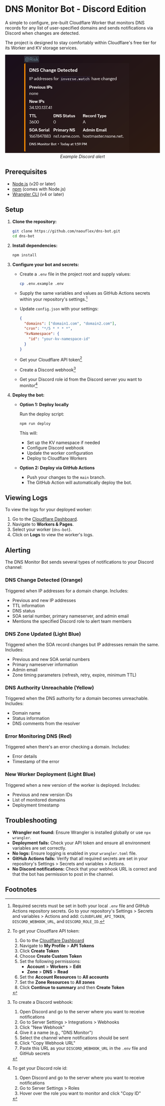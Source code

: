 # DNS Monitor Bot - Discord Edition

A simple to configure, pre-built Cloudflare Worker that monitors DNS records for any list of user-specified domains and sends notifications via Discord when changes are detected.

The project is designed to stay comfortably within Cloudflare's free tier for its Worker and KV storage services.

<p align="center">
  <img src="images/example_alert.png" alt="Example Discord alert" />
  <br/>
  <i>Example Discord alert</i>
</p>

## Prerequisites

- [Node.js](https://nodejs.org/) (v20 or later)
- [npm](https://www.npmjs.com/) (comes with Node.js)
- [Wrangler CLI](https://developers.cloudflare.com/workers/wrangler/install-and-update/) (v4 or later)

## Setup

1. **Clone the repository:**

   ```bash
   git clone https://github.com/naouflex/dns-bot.git
   cd dns-bot
   ```

2. **Install dependencies:**

   ```bash
   npm install
   ```

3. **Configure your bot and secrets:**

   - Create a `.env` file in the project root and supply values:

     ```bash
     cp .env.example .env
     ```

   - Supply the same variables and values as GitHub Actions secrets within your repository's settings.[^1]

   - Update `config.json` with your settings:

     ```json
     {
       "domains": ["domain1.com", "domain2.com"],
       "cron": "*/5 * * * *",
       "kvNamespace": {
         "id": "your-kv-namespace-id"
       }
     }
     ```

   - Get your Cloudflare API token[^2]
   
   - Create a Discord webhook[^3]

   - Get your Discord role id from the Discord server you want to monitor[^4]

4. **Deploy the bot:**

   - **Option 1: Deploy locally**

     Run the deploy script:

     ```bash
     npm run deploy
     ```

     This will:

     - Set up the KV namespace if needed
     - Configure Discord webhook
     - Update the worker configuration
     - Deploy to Cloudflare Workers

   - **Option 2: Deploy via GitHub Actions**

     - Push your changes to the `main` branch.
     - The GitHub Action will automatically deploy the bot.

## Viewing Logs

To view the logs for your deployed worker:

1. Go to the [Cloudflare Dashboard](https://dash.cloudflare.com/).
2. Navigate to **Workers & Pages**.
3. Select your worker (`dns-bot`).
4. Click on **Logs** to view the worker's logs.

## Alerting

The DNS Monitor Bot sends several types of notifications to your Discord channel:

### DNS Change Detected (Orange)
Triggered when IP addresses for a domain change. Includes:
- Previous and new IP addresses
- TTL information
- DNS status
- SOA serial number, primary nameserver, and admin email
- Mentions the specified Discord role to alert team members

### DNS Zone Updated (Light Blue)
Triggered when the SOA record changes but IP addresses remain the same. Includes:
- Previous and new SOA serial numbers 
- Primary nameserver information
- Admin email
- Zone timing parameters (refresh, retry, expire, minimum TTL)

### DNS Authority Unreachable (Yellow)
Triggered when the DNS authority for a domain becomes unreachable. Includes:
- Domain name
- Status information
- DNS comments from the resolver

### Error Monitoring DNS (Red)
Triggered when there's an error checking a domain. Includes:
- Error details
- Timestamp of the error

### New Worker Deployment (Light Blue)
Triggered when a new version of the worker is deployed. Includes:
- Previous and new version IDs
- List of monitored domains
- Deployment timestamp

## Troubleshooting

- **Wrangler not found:** Ensure Wrangler is installed globally or use `npx wrangler`.
- **Deployment fails:** Check your API token and ensure all environment variables are set correctly.
- **No logs:** Ensure logging is enabled in your `wrangler.toml` file.
- **GitHub Actions fails:** Verify that all required secrets are set in your repository's Settings > Secrets and variables > Actions.
- **No Discord notifications:** Check that your webhook URL is correct and that the bot has permission to post in the channel.

## Footnotes

[^1]: Required secrets must be set in both your local `.env` file and GitHub Actions repository secrets. Go to your repository's Settings > Secrets and variables > Actions and add: `CLOUDFLARE_API_TOKEN`, `DISCORD_WEBHOOK_URL`, and `DISCORD_ROLE_ID`.

[^2]: To get your Cloudflare API token:

    1. Go to the [Cloudflare Dashboard](https://dash.cloudflare.com/)
    2. Navigate to **My Profile** > **API Tokens**
    3. Click **Create Token**
    4. Choose **Create Custom Token**
    5. Set the following permissions:
       - **Account** > **Workers** > **Edit**
       - **Zone** > **DNS** > **Read**
    6. Set the **Account Resources** to **All accounts**
    7. Set the **Zone Resources** to **All zones**
    8. Click **Continue to summary** and then **Create Token**

[^3]: To create a Discord webhook:

    1. Open Discord and go to the server where you want to receive notifications
    2. Go to Server Settings > Integrations > Webhooks
    3. Click "New Webhook"
    4. Give it a name (e.g., "DNS Monitor")
    5. Select the channel where notifications should be sent
    6. Click "Copy Webhook URL"
    7. Paste this URL as your `DISCORD_WEBHOOK_URL` in the `.env` file and GitHub secrets

[^4]: To get your Discord role id:

    1. Open Discord and go to the server where you want to receive notifications
    2. Go to Server Settings > Roles
    3. Hover over the role you want to monitor and click "Copy ID"

